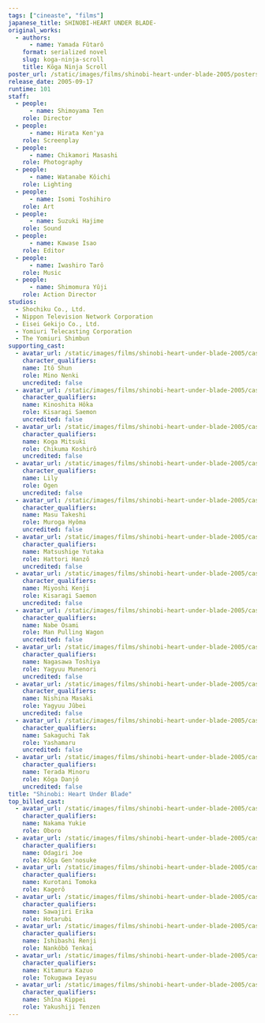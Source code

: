 ```yaml
---
tags: ["cineaste", "films"]
japanese_title: SHINOBI-HEART UNDER BLADE-
original_works:
  - authors:
      - name: Yamada Fûtarô
    format: serialized novel
    slug: koga-ninja-scroll
    title: Kōga Ninja Scroll
poster_url: /static/images/films/shinobi-heart-under-blade-2005/posters/poster.webp
release_date: 2005-09-17
runtime: 101
staff:
  - people:
      - name: Shimoyama Ten
    role: Director
  - people:
      - name: Hirata Ken'ya
    role: Screenplay
  - people:
      - name: Chikamori Masashi
    role: Photography
  - people:
      - name: Watanabe Kôichi
    role: Lighting
  - people:
      - name: Isomi Toshihiro
    role: Art
  - people:
      - name: Suzuki Hajime
    role: Sound
  - people:
      - name: Kawase Isao
    role: Editor
  - people:
      - name: Iwashiro Tarô
    role: Music
  - people:
      - name: Shimomura Yûji
    role: Action Director
studios:
  - Shochiku Co., Ltd.
  - Nippon Television Network Corporation
  - Eisei Gekijo Co., Ltd.
  - Yomiuri Telecasting Corporation
  - The Yomiuri Shimbun
supporting_cast:
  - avatar_url: /static/images/films/shinobi-heart-under-blade-2005/cast-avatars/shun-ito-0.webp
    character_qualifiers:
    name: Itô Shun
    role: Mino Nenki
    uncredited: false
  - avatar_url: /static/images/films/shinobi-heart-under-blade-2005/cast-avatars/hoka-kinoshita-0.webp
    character_qualifiers:
    name: Kinoshita Hôka
    role: Kisaragi Saemon
    uncredited: false
  - avatar_url: /static/images/films/shinobi-heart-under-blade-2005/cast-avatars/mitsuki-koga-0.webp
    character_qualifiers:
    name: Koga Mitsuki
    role: Chikuma Koshirô
    uncredited: false
  - avatar_url: /static/images/films/shinobi-heart-under-blade-2005/cast-avatars/lily-0.webp
    character_qualifiers:
    name: Lily
    role: Ogen
    uncredited: false
  - avatar_url: /static/images/films/shinobi-heart-under-blade-2005/cast-avatars/takeshi-masu-0.webp
    character_qualifiers:
    name: Masu Takeshi
    role: Muroga Hyôma
    uncredited: false
  - avatar_url: /static/images/films/shinobi-heart-under-blade-2005/cast-avatars/yutaka-matsushige-0.webp
    character_qualifiers:
    name: Matsushige Yutaka
    role: Hattori Hanzô
    uncredited: false
  - avatar_url: /static/images/films/shinobi-heart-under-blade-2005/cast-avatars/kenji-miyoshi-0.webp
    character_qualifiers:
    name: Miyoshi Kenji
    role: Kisaragi Saemon
    uncredited: false
  - avatar_url: /static/images/films/shinobi-heart-under-blade-2005/cast-avatars/osami-nabe-0.webp
    character_qualifiers:
    name: Nabe Osami
    role: Man Pulling Wagon
    uncredited: false
  - avatar_url: /static/images/films/shinobi-heart-under-blade-2005/cast-avatars/toshiya-nagasawa-0.webp
    character_qualifiers:
    name: Nagasawa Toshiya
    role: Yagyuu Munenori
    uncredited: false
  - avatar_url: /static/images/films/shinobi-heart-under-blade-2005/cast-avatars/masaki-nishina-0.webp
    character_qualifiers:
    name: Nishina Masaki
    role: Yagyuu Jûbei
    uncredited: false
  - avatar_url: /static/images/films/shinobi-heart-under-blade-2005/cast-avatars/tak-sakaguchi-0.webp
    character_qualifiers:
    name: Sakaguchi Tak
    role: Yashamaru
    uncredited: false
  - avatar_url: /static/images/films/shinobi-heart-under-blade-2005/cast-avatars/minoru-terada-0.webp
    character_qualifiers:
    name: Terada Minoru
    role: Kôga Danjô
    uncredited: false
title: "Shinobi: Heart Under Blade"
top_billed_cast:
  - avatar_url: /static/images/films/shinobi-heart-under-blade-2005/cast-avatars/yukie-nakama-0.webp
    character_qualifiers:
    name: Nakama Yukie
    role: Oboro
  - avatar_url: /static/images/films/shinobi-heart-under-blade-2005/cast-avatars/joe-odagiri-0.webp
    character_qualifiers:
    name: Odagiri Joe
    role: Kôga Gen'nosuke
  - avatar_url: /static/images/films/shinobi-heart-under-blade-2005/cast-avatars/tomoka-kurotani-0.webp
    character_qualifiers:
    name: Kurotani Tomoka
    role: Kagerô
  - avatar_url: /static/images/films/shinobi-heart-under-blade-2005/cast-avatars/erika-sawajiri-0.webp
    character_qualifiers:
    name: Sawajiri Erika
    role: Hotarubi
  - avatar_url: /static/images/films/shinobi-heart-under-blade-2005/cast-avatars/renji-ishibashi-0.webp
    character_qualifiers:
    name: Ishibashi Renji
    role: Nankôbô Tenkai
  - avatar_url: /static/images/films/shinobi-heart-under-blade-2005/cast-avatars/kazuo-kitamura-0.webp
    character_qualifiers:
    name: Kitamura Kazuo
    role: Tokugawa Ieyasu
  - avatar_url: /static/images/films/shinobi-heart-under-blade-2005/cast-avatars/kippei-shiina-0.webp
    character_qualifiers:
    name: Shîna Kippei
    role: Yakushiji Tenzen
---
```

